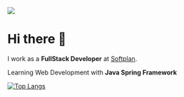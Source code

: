 ![](http://estruyf-github.azurewebsites.net/api/VisitorHit?user=lucas-caminha&repo=lucas-caminha&countColorcountColor)

<h1>Hi there 👋</h1>

I work as a **FullStack Developer** at [Softplan](https://www.softplan.com.br/).

Learning Web Development with **Java Spring Framework**

[![Top Langs](https://github-readme-stats.vercel.app/api/top-langs/?username=lucas-caminha&layout=compact)](https://github.com/anuraghazra/github-readme-stats)
